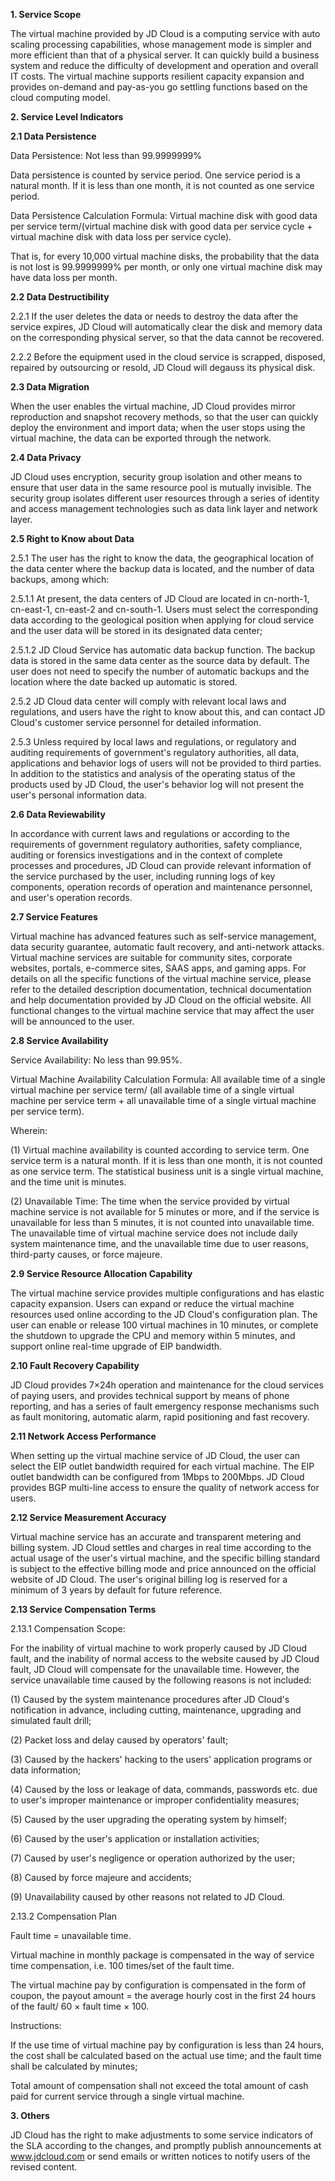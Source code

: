 **1. Service Scope**

The virtual machine provided by JD Cloud is a computing service with auto scaling processing capabilities, whose management mode is simpler and more efficient than that of a physical server. It can quickly build a business system and reduce the difficulty of development and operation and overall IT costs. The virtual machine supports resilient capacity expansion and provides on-demand and pay-as-you go settling functions based on the cloud computing model.

**2. Service Level Indicators**

**2.1 Data Persistence**

Data Persistence: Not less than 99.9999999% 

Data persistence is counted by service period. One service period is a natural month. If it is less than one month, it is not counted as one service period.

Data Persistence Calculation Formula: Virtual machine disk with good data per service term/(virtual machine disk with good data per service cycle + virtual machine disk with data loss per service cycle).

That is, for every 10,000 virtual machine disks, the probability that the data is not lost is 99.9999999% per month, or only one virtual machine disk may have data loss per month.

**2.2 Data Destructibility**

2.2.1 If the user deletes the data or needs to destroy the data after the service expires, JD Cloud will automatically clear the disk and memory data on the corresponding physical server, so that the data cannot be recovered.

2.2.2 Before the equipment used in the cloud service is scrapped, disposed, repaired by outsourcing or resold, JD Cloud will degauss its physical disk.

**2.3 Data Migration**

When the user enables the virtual machine, JD Cloud provides mirror reproduction and snapshot recovery methods, so that the user can quickly deploy the environment and import data; when the user stops using the virtual machine, the data can be exported through the network.

**2.4 Data Privacy**

JD Cloud uses encryption, security group isolation and other means to ensure that user data in the same resource pool is mutually invisible. The security group isolates different user resources through a series of identity and access management technologies such as data link layer and network layer.

**2.5 Right to Know about Data**

2.5.1 The user has the right to know the data, the geographical location of the data center where the backup data is located, and the number of data backups, among which:

2.5.1.1 At present, the data centers of JD Cloud are located in cn-north-1, cn-east-1, cn-east-2 and cn-south-1. Users must select the corresponding data according to the geological position when applying for cloud service and the user data will be stored in its designated data center;

2.5.1.2 JD Cloud Service has automatic data backup function. The backup data is stored in the same data center as the source data by default. The user does not need to specify the number of automatic backups and the location where the date backed up automatic is stored.

2.5.2 JD Cloud data center will comply with relevant local laws and regulations, and users have the right to know about this, and can contact JD Cloud's customer service personnel for detailed information.

2.5.3 Unless required by local laws and regulations, or regulatory and auditing requirements of government's regulatory authorities, all data, applications and behavior logs of users will not be provided to third parties. In addition to the statistics and analysis of the operating status of the products used by JD Cloud, the user's behavior log will not present the user's personal information data.

**2.6 Data Reviewability**

In accordance with current laws and regulations or according to the requirements of government regulatory authorities, safety compliance, auditing or forensics investigations and in the context of complete processes and procedures, JD Cloud can provide relevant information of the service purchased by the user, including running logs of key components, operation records of operation and maintenance personnel, and user's operation records.

**2.7 Service Features**

Virtual machine has advanced features such as self-service management, data security guarantee, automatic fault recovery, and anti-network attacks. Virtual machine services are suitable for community sites, corporate websites, portals, e-commerce sites, SAAS apps, and gaming apps. For details on all the specific functions of the virtual machine service, please refer to the detailed description documentation, technical documentation and help documentation provided by JD Cloud on the official website. All functional changes to the virtual machine service that may affect the user will be announced to the user.

**2.8 Service Availability**

Service Availability: No less than 99.95%.

Virtual Machine Availability Calculation Formula: All available time of a single virtual machine per service term/ (all available time of a single virtual machine per service term + all unavailable time of a single virtual machine per service term).

Wherein:

(1) Virtual machine availability is counted according to service term. One service term is a natural month. If it is less than one month, it is not counted as one service term. The statistical business unit is a single virtual machine, and the time unit is minutes.

(2) Unavailable Time: The time when the service provided by virtual machine service is not available for 5 minutes or more, and if the service is unavailable for less than 5 minutes, it is not counted into unavailable time. The unavailable time of virtual machine service does not include daily system maintenance time, and the unavailable time due to user reasons, third-party causes, or force majeure.

**2.9 Service Resource Allocation Capability**

The virtual machine service provides multiple configurations and has elastic capacity expansion. Users can expand or reduce the virtual machine resources used online according to the JD Cloud's configuration plan. The user can enable or release 100 virtual machines in 10 minutes, or complete the shutdown to upgrade the CPU and memory within 5 minutes, and support online real-time upgrade of EIP bandwidth.

**2.10 Fault Recovery Capability**

JD Cloud provides 7×24h operation and maintenance for the cloud services of paying users, and provides technical support by means of phone reporting, and has a series of fault emergency response mechanisms such as fault monitoring, automatic alarm, rapid positioning and fast recovery.

**2.11 Network Access Performance**

When setting up the virtual machine service of JD Cloud, the user can select the EIP outlet bandwidth required for each virtual machine. The EIP outlet bandwidth can be configured from 1Mbps to 200Mbps. JD Cloud provides BGP multi-line access to ensure the quality of network access for users.

**2.12 Service Measurement Accuracy**

Virtual machine service has an accurate and transparent metering and billing system. JD Cloud settles and charges in real time according to the actual usage of the user's virtual machine, and the specific billing standard is subject to the effective billing mode and price announced on the official website of JD Cloud. The user's original billing log is reserved for a minimum of 3 years by default for future reference.

**2.13 Service Compensation Terms**

2.13.1 Compensation Scope:

For the inability of virtual machine to work properly caused by JD Cloud fault, and the inability of normal access to the website caused by JD Cloud fault, JD Cloud will compensate for the unavailable time. However, the service unavailable time caused by the following reasons is not included:

(1) Caused by the system maintenance procedures after JD Cloud's notification in advance, including cutting, maintenance, upgrading and simulated fault drill;

(2) Packet loss and delay caused by operators' fault;

(3) Caused by the hackers' hacking to the users' application programs or data information;

(4) Caused by the loss or leakage of data, commands, passwords etc. due to user's improper maintenance or improper confidentiality measures;

(5) Caused by the user upgrading the operating system by himself;

(6) Caused by the user's application or installation activities;

(7) Caused by user's negligence or operation authorized by the user;

(8) Caused by force majeure and accidents;

(9) Unavailability caused by other reasons not related to JD Cloud.

2.13.2 Compensation Plan

Fault time = unavailable time.

Virtual machine in monthly package is compensated in the way of service time compensation, i.e. 100 times/set of the fault time.

The virtual machine pay by configuration is compensated in the form of coupon, the payout amount = the average hourly cost in the first 24 hours of the fault/ 60 × fault time × 100.

Instructions:

If the use time of virtual machine pay by configuration is less than 24 hours, the cost shall be calculated based on the actual use time; and the fault time shall be calculated by minutes;

Total amount of compensation shall not exceed the total amount of cash paid for current service through a single virtual machine.

**3. Others**

JD Cloud has the right to make adjustments to some service indicators of the SLA according to the changes, and promptly publish announcements at www.jdcloud.com or send emails or written notices to notify users of the revised content.
